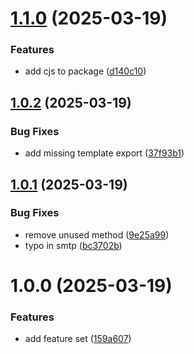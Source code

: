 # [1.1.0](https://github.com/Careville/nestjs-mailer/compare/v1.0.2...v1.1.0) (2025-03-19)


### Features

* add cjs to package ([d140c10](https://github.com/Careville/nestjs-mailer/commit/d140c10163b0cf7c0a6be3a576b7d9e4486a3f6d))

## [1.0.2](https://github.com/Careville/nestjs-mailer/compare/v1.0.1...v1.0.2) (2025-03-19)


### Bug Fixes

* add missing template export ([37f93b1](https://github.com/Careville/nestjs-mailer/commit/37f93b19734429b768b550cc569dd8de6220042a))

## [1.0.1](https://github.com/Careville/nestjs-mailer/compare/v1.0.0...v1.0.1) (2025-03-19)


### Bug Fixes

* remove unused method ([9e25a99](https://github.com/Careville/nestjs-mailer/commit/9e25a99bc40549c7908ae254fc2ecbd2dc77c9e3))
* typo in smtp ([bc3702b](https://github.com/Careville/nestjs-mailer/commit/bc3702b7c5f239ba32e805bf307cbd04bee3a0f1))

# 1.0.0 (2025-03-19)


### Features

* add feature set ([159a607](https://github.com/Careville/nestjs-mailer/commit/159a607ead4a6e4ab010f23594ba5730d0c253df))
